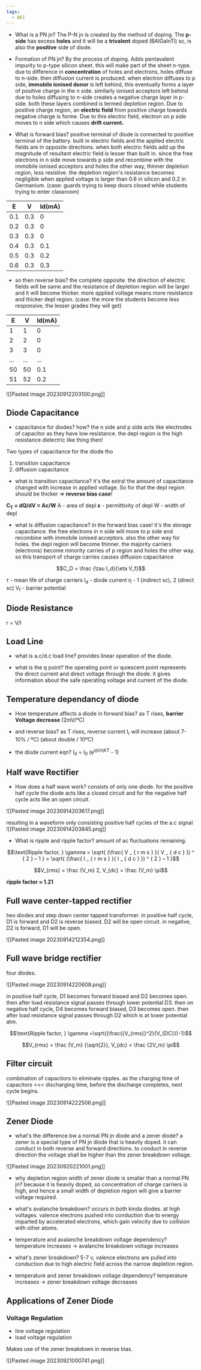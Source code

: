 ```yaml
---
tags:
  - BEC
---
```


- What is a PN jn?
The P-N jn is created by the method of doping. The **p-side** has excess **holes** and it will be a **trivalent** doped (BAlGaInTl) sc, is also the **positive** side of diode. 

- Formation of PN jn?
By the process of doping. Adds pentavalent impurity to p-type silicon sheet. this will make part of the sheet n-type. due to difference in **concentration** of holes and electrons, holes diffuse to n-side. then diffusion current is produced. when electron diffuses to p side, **immobile ionised donor** is left behind, this eventually forms a layer of positive charge in the n side. similarly ionised acceptors left behind due to holes diffusing to n-side creates a negative charge layer in p-side. both these layers combined is termed depletion region. Due to positive charge region, an **electric field** from positive charge towards negative charge is forme. Due to this electric field, electron on p side moves to n side which causes **drift current.**

- What is forward bias?
positive terminal of diode is connected to positive terminal of the battery.
built in electric fields and the applied electric fields are in opposite directions. when both electric fields add up the magnitude of resultant electric field is lesser than built in. since the free electrons in n side move towards p side and recombine with the immobile ionised acceptors and holes the other way, thinner depletion region, less resistive. the depletion region's resistance becomes negligible when applied voltage is larger than 0.6 in silicon and 0.2 in Germanium.
(case: guards trying to keep doors closed while students trying to enter classroom)

|E|V|Id(mA)|
|--|--|--|
|0.1|0.3|0|
|0.2|0.3|0|
|0.3|0.3|0|
|0.4|0.3|0.1|
|0.5|0.3|0.2|
|0.6|0.3|0.3|

- so then reverse bias?
the complete opposite. the direction of electric fields will be same and the resistance of depletion region will be larger and it will become thicker. more applied voltage means more resistance and thicker depl region.
(case: the more the students become less responsive, the lesser grades they will get)

|E|V|Id(mA)|
|--|--|--|
|1|1|0|
|2|2|0|
|3|3|0|
|...|...|...|
|50|50|0.1|
|51|52|0.2|

![[Pasted image 20230912203100.png]]


## Diode Capacitance

- capacitance for diodes? how?
the n side and p side acts like electrodes of capacitor as they have low resistance. the depl region is the high resistance dielectric like thing then! 

Two types of capacitance for the diode tho
1. transition capacitance
2. diffusion capacitance

- what is transition capacitance?
it's the extra! the amount of capacitance changed with increase in applied voltage. So for that the depl region should be thicker => **reverse bias case**!

**C<sub>T</sub> = dQ/dV = Aε/W** 
A - area of depl
**ε** - permittivity of depl
W - width of depl

- what is diffusion capacitance?
in the forward bias case! it's the storage capacitance. the free electrons in n side will move to p side and recombine with immobile ionised acceptors. also the other way for holes. the depl region will become thinner. the majority carriers (electrons) become minority carries of p region and holes the other way. so this transport of charge carries causes diffusion capacitance


$$C_D = \frac {\tau I_d}{\eta V_f}$$

τ - mean life of charge carriers
I<sub>d</sub> - diode current
η - 1 (indirect sc), 2 (direct sc)
V<sub>f</sub> - barrier potential
## Diode Resistance

r = V/I

## Load Line
- what is a.c/d.c load line?
provides linear operation of the diode.

- what is the q point?
the operating point or quiescent point represents the direct current and direct voltage through the diode. it gives information about the safe operating voltage and current of the diode.


## Temperature dependancy of diode

- How temperature affects a diode in forward bias?
as T rises, **barrier Voltage decrease** (2mV/ºC)

- and reverse bias?
as T rises, reverse current I<sub>r</sub> will increase (about 7-10% / ºC) (about double / 10ºC)

- the diode current eqn?
I<sub>d</sub> = I<sub>0</sub> (e<sup>qV/ηKT</sup> - 1)


## Half wave Rectifier

- How does a half wave work?
consists of only one diode. for the positive half cycle the diode acts like a closed circuit and for the negative half cycle acts like an open circuit.

![[Pasted image 20230914203617.png]]

resulting in a waveform only consisting positive half cycles of the a.c signal
![[Pasted image 20230914203845.png]]

- What is ripple and ripple factor?
amount of ac fluctuations remaining. 

$$\text{Ripple factor, } \gamma = \sqrt{ (\frac{ V _ { r m s } }{ V _ { d c } }) ^ { 2 } – 1 } = \sqrt{ (\frac{ I _ { r m s } }{ I _ { d c } }) ^ { 2 } – 1 }$$

$$V_{rms} = \frac {V_m} 2, V_{dc} = \frac {V_m} \pi$$

**ripple factor ≈ 1.21**

## Full wave center-tapped rectifier

two diodes and step down center tapped transformer. in positive half cycle, D1 is forward and D2 is reverse biased. D2 will be open circuit. in negative, D2 is forward, D1 will be open.

![[Pasted image 20230914212354.png]]

## Full wave bridge rectifier

four diodes. 

![[Pasted image 20230914220608.png]]

in positive half cycle, D1 becomes forward biased and D2 becomes open. then after load resistance signal passes through lower potential D3. then on negative half cycle, D4 becomes forward biased, D3 becomes open. then after load resistance signal passes through D2 which is at lower potential atm.

$$\text{Ripple factor, } \gamma =\sqrt{(\frac{{V_{rms}}^2}{V_{DC}})-1}$$

$$V_{rms} = \frac {V_m} {\sqrt{2}}, V_{dc} = \frac {2V_m} \pi$$

## Filter circuit

combination of capacitors to eliminate ripples. as the charging time of capacitors <<< discharging time, before the discharge completes, next cycle begins.

![[Pasted image 20230914222506.png]]

## Zener Diode

- what's the difference bw a normal PN jn diode and a zener diode?
a zener is a special type of PN jn diode that is heavily doped. it can conduct in both reverse and forward  directions. to conduct in reverse direction the voltage shall be higher than the zener breakdown voltage.

![[Pasted image 20230920221001.png]]

- why depletion region width of zener diode is smaller than a normal PN jn?
because it is heavily doped, so concentration of charge carriers is high, and hence a small width of depletion region will give a barrier voltage required. 

- what's avalanche breakdown?
occurs in both kinda diodes. at high voltages. valence electrons pushed into conduction due to energy imparted by accelerated electrons, which gain velocity due to collision with other atoms.

- temperature and avalanche breakdown voltage dependency?
temperature increases -> avalanche breakdown voltage increases

- what's zener breakdown?
5-7 v, valence electrons are pulled into conduction due to high electric field across the narrow depletion region.

- temperature and zener breakdown voltage dependency?
temperature increases -> zener breakdown voltage decreases
## Applications of Zener Diode

### Voltage Regulation

- line voltage regulation
- load voltage regulation

Makes use of the zener breakdown in reverse bias.

![[Pasted image 20230921000741.png]]






















